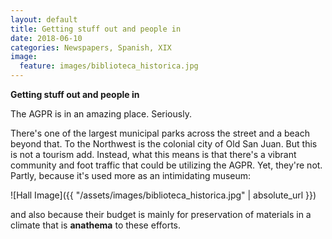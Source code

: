 ```yaml
---
layout: default
title: Getting stuff out and people in
date: 2018-06-10
categories: Newspapers, Spanish, XIX
image:
  feature: images/biblioteca_historica.jpg
---
```


**Getting stuff out and people in**

The AGPR is in an amazing place. Seriously.

There's one of the largest municipal parks across the street and a beach beyond that. To the Northwest is the colonial city of Old San Juan. But this is not a tourism add. Instead, what this means is that there's a vibrant community and foot traffic that could be utilizing the AGPR. Yet, they're not. Partly, because it's used more as an intimidating museum:		

![Hall Image]({{ "/assets/images/biblioteca_historica.jpg" | absolute_url }})

and also because their budget is mainly for preservation of materials in a climate that is **anathema** to these efforts.  
